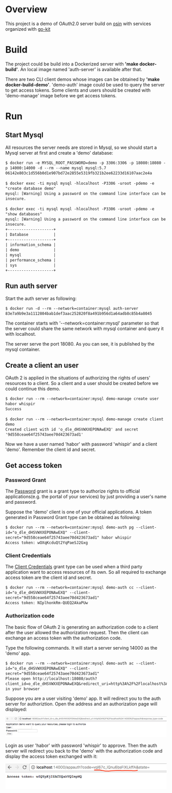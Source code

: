 # Overview

This project is a demo of OAuth2.0 server build on [osin](https://github.com/RangelReale/osin) with services 
organized with [go-kit](https://github.com/go-kit/kit)

# Build

The project could be build into a Dockerized server with __'make docker-build'__. An local image named 'auth-server' is 
available after that.

There are two CLI client demos whose images can be obtained by __'make docker-build-demo'__. 'demo-auth' image could be
used to query the server to get access tokens. Some clients and users should be created with 'demo-manage' image before
we get access tokens.

# Run

## Start Mysql

All resources the server needs are stored in Mysql, so we should start a Mysql server at first and create a 'demo' 
database:

```
$ docker run -e MYSQL_ROOT_PASSWORD=demo -p 3306:3306 -p 18080:18080 -p 14000:14000 -d --rm --name mysql mysql:5.7
06142e803c1d556b0d1e907bd72e2855e5319fb321b2ee62233d16107aac2e4a

$ docker exec -ti mysql mysql -hlocalhost -P3306 -uroot -pdemo -e "create database demo"
mysql: [Warning] Using a password on the command line interface can be insecure.

$ docker exec -ti mysql mysql -hlocalhost -P3306 -uroot -pdemo -e "show databases"
mysql: [Warning] Using a password on the command line interface can be insecure.
+--------------------+
| Database           |
+--------------------+
| information_schema |
| demo               |
| mysql              |
| performance_schema |
| sys                |
+--------------------+
```

## Run auth server

Start the auth server as following:

```
$ docker run -d --rm --network=container:mysql auth-server
83e7a9b9e3a1112804bab1def3aac252820f8a491b956d1a64adb8c85b4a8045
```

The container starts with '--network=container:mysql' parameter so that the server could share the same network with 
mysql container and query it with localhost. 

The server serve the port 18080. As you can see, it is published by the mysql container.

## Create a client an user

OAuth 2 is applied in the situations of authorizing the rights of users' resources to a client. So a client and a user 
should be created before we could continue this demo.

```
$ docker run --rm --network=container:mysql demo-manage create user habor whispir
Success

$ docker run --rm --network=container:mysql demo-manage create client demo
Created client with id 'o_dle_dHSVWXXEPONAwEXQ' and secret '9d558ceae64f25743aee70d423673ad1'
```

Now we have a user named 'habor' with password 'whispir' and a client 'demo'. Remember the client id and secret.

## Get access token

### Password Grant

The [Password](https://www.oauth.com/oauth2-servers/access-tokens/password-grant/) grant is a grant type to authorize 
rights to official applications(e.g. the portal of your services) by just providing a user's name and password.

Suppose the 'demo' client is one of your official applications. A token generated in Password Grant type can be obtained
as following:

```
$ docker run --rm --network=container:mysql demo-auth pg --client-id="o_dle_dHSVWXXEPONAwEXQ" --client-secret="9d558ceae64f25743aee70d423673ad1" habor whispir
Access token: wOXqKcduQt2YqPaeSJ2Gxg
```

### Client Credentials

The [Client Credentials](https://www.oauth.com/oauth2-servers/access-tokens/client-credentials/) grant type can be used 
when a third party application want to access resources of its own. So all required to exchange access token are the 
client id and secret.

```
$ docker run --rm --network=container:mysql demo-auth cc --client-id="o_dle_dHSVWXXEPONAwEXQ" --client-secret="9d558ceae64f25743aee70d423673ad1" 
Access token: NIplhonkRm-QUEQ2AkaPUw
```

### Authorization code

The basic flow of OAuth 2 is generating an authorization code to a client after the user allowed the authorization 
request. Then the client can exchange an access token with the authorization code. 

Type the following commands. It will start a server serving 14000 as the 'demo' app.

```
$ docker run --rm --network=container:mysql demo-auth ac --client-id="o_dle_dHSVWXXEPONAwEXQ" --client-secret="9d558ceae64f25743aee70d423673ad1" 
Please open http://localhost:18080/auth?client_id=o_dle_dHSVWXXEPONAwEXQ&redirect_uri=http%3A%2F%2Flocalhost%3A14000%2Fappauth&response_type=code in your browser
```

Suppose you are a user visiting 'demo' app. It will redirect you to the auth server for authoriztion. Open the address 
and an authorization page will displayed:

![authorization page](auth-page.png)

Login as user 'habor' with password 'whispir' to approve. Then the auth server will redirect you back to the 'demo' with
the authorization code and display the access token exchanged with it:

![result page](result-page.png)